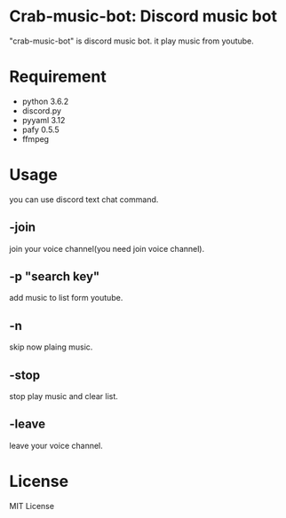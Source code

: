 # Crab-music-bot: Discord music bot

"crab-music-bot" is discord music bot. it play music from youtube.

# Requirement
* python 3.6.2
* discord.py
* pyyaml 3.12
* pafy 0.5.5
* ffmpeg
# Usage
you can use discord text chat command.
## -join 
  join your voice channel(you need join voice channel).

## -p "search key"

add music to list form youtube.

## -n

skip now plaing music.

## -stop

stop play music and clear list.

## -leave

leave your voice channel.


# License

MIT License
